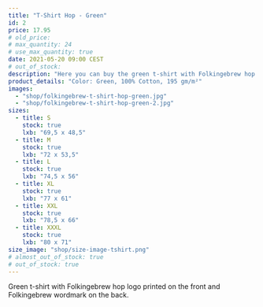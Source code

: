 ```yaml
---
title: "T-Shirt Hop - Green"
id: 2
price: 17.95
# old_price:
# max_quantity: 24
# use_max_quantity: true
date: 2021-05-20 09:00 CEST
# out_of_stock:
description: "Here you can buy the green t-shirt with Folkingebrew hop logo printed on the front left area and Folkingebrew wordmark on the back."
product_details: "Color: Green, 100% Cotton, 195 gm/m²"
images:
  - "shop/folkingebrew-t-shirt-hop-green.jpg"
  - "shop/folkingebrew-t-shirt-hop-green-2.jpg"
sizes:
  - title: S
    stock: true
    lxb: "69,5 x 48,5"
  - title: M
    stock: true
    lxb: "72 x 53,5"
  - title: L
    stock: true
    lxb: "74,5 x 56"
  - title: XL
    stock: true
    lxb: "77 x 61"
  - title: XXL
    stock: true
    lxb: "78,5 x 66"
  - title: XXXL
    stock: true
    lxb: "80 x 71"
size_image: "shop/size-image-tshirt.png"
# almost_out_of_stock: true
# out_of_stock: true
---
```


Green t-shirt with Folkingebrew hop logo printed on the front and Folkingebrew wordmark on the back.
